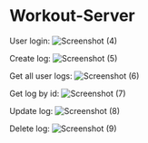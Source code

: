# Workout-Server

User login:
![Screenshot (4)](https://user-images.githubusercontent.com/80435311/122657981-44582a80-d136-11eb-93e9-e48a838a9e04.png)

Create log:
![Screenshot (5)](https://user-images.githubusercontent.com/80435311/122657990-4de19280-d136-11eb-85ec-bb9cbacb8e40.png)

Get all user logs:
![Screenshot (6)](https://user-images.githubusercontent.com/80435311/122657992-50dc8300-d136-11eb-87d1-4a83e3c663d7.png)

Get log by id:
![Screenshot (7)](https://user-images.githubusercontent.com/80435311/122657995-53d77380-d136-11eb-893a-9e47bffb4f29.png)

Update log:
![Screenshot (8)](https://user-images.githubusercontent.com/80435311/123009052-02272700-d38a-11eb-8353-4cf089a56139.png)

Delete log:
![Screenshot (9)](https://user-images.githubusercontent.com/80435311/123009070-0a7f6200-d38a-11eb-8343-0739cdeb9092.png)
